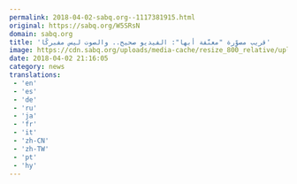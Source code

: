 ```yaml
---
permalink: 2018-04-02-sabq.org--1117381915.html
original: https://sabq.org/W5SRsN
domain: sabq.org
title: 'قريب مصوِّرة "معنَّفة أبها": الفيديو صحيح.. والصوت ليس مفبركًا'
image: https://cdn.sabq.org/uploads/media-cache/resize_800_relative/uploads/material-file/5ac298f23f3521262a8b4573/5ac298a086f82.jpg
date: 2018-04-02 21:16:05
category: news
translations: 
 - 'en'
 - 'es'
 - 'de'
 - 'ru'
 - 'ja'
 - 'fr'
 - 'it'
 - 'zh-CN'
 - 'zh-TW'
 - 'pt'
 - 'hy'
---
```



